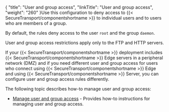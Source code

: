 {
    "title": "User and group access",
    "linkTitle": "User and group access",
    "weight": "260"
}Use this configuration to deny access to {{< SecureTransport/componentshortname  >}} to individual users and to users who are members of a group.

By default, the rules deny access to the user `root` and the group `daemon`.

User and group access restrictions apply only to the FTP and HTTP servers.

If your {{< SecureTransport/componentshortname  >}} deployment includes {{< SecureTransport/componentshortname  >}} Edge servers in a peripheral network (DMZ) and if you need different user and group access for users who connect using {{< SecureTransport/componentshortname  >}} Edge and using {{< SecureTransport/componentshortname  >}} Server, you can configure user and group access rules differently.

The following topic describes how-to manage user and group access:

-   [Manage user and group access](t_st_userandgroupaccess) - Provides how-to instructions for managing user and group access.
